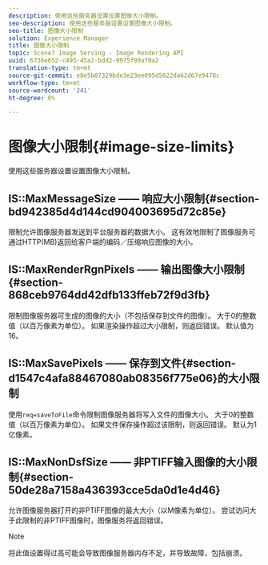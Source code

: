 ```yaml
---
description: 使用这些服务器设置设置图像大小限制。
seo-description: 使用这些服务器设置设置图像大小限制。
seo-title: 图像大小限制
solution: Experience Manager
title: 图像大小限制
topic: Scene7 Image Serving - Image Rendering API
uuid: 6736e652-c495-45a2-bdd2-9975f99af0a2
translation-type: tm+mt
source-git-commit: e8e5b07329bde3e23ee095d5022da62d67e9478c
workflow-type: tm+mt
source-wordcount: '241'
ht-degree: 0%

---
```



# 图像大小限制{#image-size-limits}

使用这些服务器设置设置图像大小限制。

## IS::MaxMessageSize —— 响应大小限制{#section-bd942385d4d144cd904003695d72c85e}

限制允许图像服务器发送到平台服务器的数据大小。 这有效地限制了图像服务可通过HTTP(MB)返回给客户端的编码／压缩响应图像的大小。

## IS::MaxRenderRgnPixels —— 输出图像大小限制{#section-868ceb9764dd42dfb133ffeb72f9d3fb}

限制图像服务器可生成的图像的大小（不包括保存到文件的图像）。 大于0的整数值（以百万像素为单位）。 如果渲染操作超过大小限制，则返回错误。 默认值为 16。

## IS::MaxSavePixels —— 保存到文件{#section-d1547c4afa88467080ab08356f775e06}的大小限制

使用`req=saveToFile`命令限制图像服务器将写入文件的图像大小。 大于0的整数值（以百万像素为单位）。 如果文件保存操作超过该限制，则返回错误。 默认为1亿像素。

## IS::MaxNonDsfSize —— 非PTIFF输入图像的大小限制{#section-50de28a7158a436393cce5da0d1e4d46}

允许图像服务器打开的非PTIFF图像的最大大小（以M像素为单位）。 尝试访问大于此限制的非PTIFF图像时，图像服务将返回错误。

>[!NOTE]
>
>将此值设置得过高可能会导致图像服务器内存不足，并导致故障，包括崩溃。

